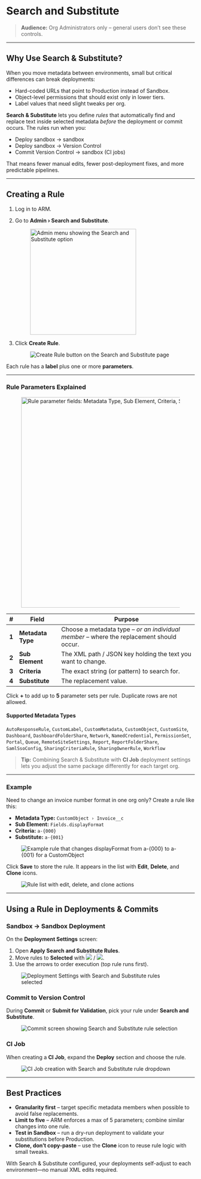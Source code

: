 # Search and Substitute

> **Audience:** Org Administrators only – general users don’t see these controls.

---

## Why Use Search & Substitute? <a href="#overview" id="overview"></a>

When you move metadata between environments, small but critical differences can break deployments:

* Hard-coded URLs that point to Production instead of Sandbox.  
* Object-level permissions that should exist only in lower tiers.  
* Label values that need slight tweaks per org.

**Search & Substitute** lets you define _rules_ that automatically find and replace text inside selected metadata _before_ the deployment or commit occurs. The rules run when you:

* Deploy sandbox → sandbox  
* Deploy sandbox → Version Control  
* Commit Version Control → sandbox (CI jobs)

That means fewer manual edits, fewer post-deployment fixes, and more predictable pipelines.

---

## Creating a Rule <a href="#procedure" id="procedure"></a>

1. Log in to ARM.  
2. Go to **Admin › Search and Substitute**.

   <figure><img src="../../../.gitbook/assets/image (729).png" alt="Admin menu showing the Search and Substitute option" width="283"></figure>

3. Click **Create Rule**.

   <figure><img src="../../../.gitbook/assets/image (730).png" alt="Create Rule button on the Search and Substitute page"></figure>

Each rule has a **label** plus one or more **parameters**.

---

### Rule Parameters Explained <a href="#rule-parameters" id="rule-parameters"></a>

<figure><img src="../../../.gitbook/assets/image (731).png" alt="Rule parameter fields: Metadata Type, Sub Element, Criteria, Substitute" width="563"></figure>

| # | Field | Purpose |
| - | ----- | ------- |
| **1** | **Metadata Type** | Choose a metadata type – _or an individual member_ – where the replacement should occur. |
| **2** | **Sub Element** | The XML path / JSON key holding the text you want to change. |
| **3** | **Criteria** | The exact string (or pattern) to search for. |
| **4** | **Substitute** | The replacement value. |

Click **+** to add up to **5** parameter sets per rule. Duplicate rows are not allowed.

#### Supported Metadata Types

`AutoResponseRule`, `CustomLabel`, `CustomMetadata`, `CustomObject`, `CustomSite`, `Dashboard`, `DashboardFolderShare`, `Network`, `NamedCredential`, `PermissionSet`, `Portal`, `Queue`, `RemoteSiteSettings`, `Report`, `ReportFolderShare`, `SamlSsoConfig`, `SharingCriteriaRule`, `SharingOwnerRule`, `Workflow`

> **Tip:** Combining Search & Substitute with **CI Job** deployment settings lets you adjust the same package differently for each target org.

---

### Example <a href="#example" id="example"></a>

Need to change an invoice number format in one org only? Create a rule like this:

* **Metadata Type:** `CustomObject › Invoice__c`  
* **Sub Element:** `Fields.displayFormat`  
* **Criteria:** `a-{000}`  
* **Substitute:** `a-{001}`

<figure><img src="../../../.gitbook/assets/image (732).png" alt="Example rule that changes displayFormat from a-{000} to a-{001} for a CustomObject"></figure>

Click **Save** to store the rule. It appears in the list with **Edit**, **Delete**, and **Clone** icons.

<figure><img src="../../../.gitbook/assets/image (733).png" alt="Rule list with edit, delete, and clone actions"></figure>

---

## Using a Rule in Deployments & Commits <a href="#whats-next" id="whats-next"></a>

### Sandbox → Sandbox Deployment <a href="#deploying-the-changes-to-a-sandbox-with-a-new-rule-assigned" id="deploying-the-changes-to-a-sandbox-with-a-new-rule-assigned"></a>

On the **Deployment Settings** screen:

1. Open **Apply Search and Substitute Rules**.  
2. Move rules to **Selected** with ![](../../../.gitbook/assets/image%20(734).png) / ![](../../../.gitbook/assets/image%20(735).png).  
3. Use the arrows to order execution (top rule runs first).

<figure><img src="../../../.gitbook/assets/image (736).png" alt="Deployment Settings with Search and Substitute rules selected"></figure>

### Commit to Version Control <a href="#committing-the-changes-from-one-salesforce-org-to-a-version-control-branch-with-new-rules-assigned" id="committing-the-changes-from-one-salesforce-org-to-a-version-control-branch-with-new-rules-assigned"></a>

During **Commit** or **Submit for Validation**, pick your rule under **Search and Substitute**.

<figure><img src="../../../.gitbook/assets/image (737).png" alt="Commit screen showing Search and Substitute rule selection"></figure>

### CI Job <a href="#performing-ci-job-with-new-rule-assigned" id="performing-ci-job-with-new-rule-assigned"></a>

When creating a **CI Job**, expand the **Deploy** section and choose the rule.

<figure><img src="../../../.gitbook/assets/image (738).png" alt="CI Job creation with Search and Substitute rule dropdown"></figure>

---

## Best Practices

* **Granularity first** – target specific metadata members when possible to avoid false replacements.  
* **Limit to five** – ARM enforces a max of 5 parameters; combine similar changes into one rule.  
* **Test in Sandbox** – run a dry-run deployment to validate your substitutions before Production.  
* **Clone, don’t copy-paste** – use the **Clone** icon to reuse rule logic with small tweaks.

With Search & Substitute configured, your deployments self-adjust to each environment—no manual XML edits required.
